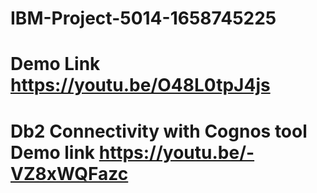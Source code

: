 # IBM-Project-5014-1658745225
# Demo Link https://youtu.be/O48L0tpJ4js
# Db2 Connectivity with Cognos tool Demo link https://youtu.be/-VZ8xWQFazc

